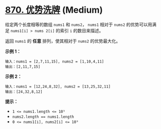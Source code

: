 # [870. 优势洗牌][link] (Medium)

[link]: https://leetcode.cn/problems/advantage-shuffle/

给定两个长度相等的数组 `nums1` 和 `nums2`， `nums1` 相对于 `nums2` 的优势可以用满足 `nums1[i] > nums
2[i]` 的索引 `i` 的数目来描述。

返回 `nums1` 的 **任意** 排列，使其相对于 `nums2` 的优势最大化。

**示例 1：**

```
输入：nums1 = [2,7,11,15], nums2 = [1,10,4,11]
输出：[2,11,7,15]
```

**示例 2：**

```
输入：nums1 = [12,24,8,32], nums2 = [13,25,32,11]
输出：[24,32,8,12]
```

**提示：**

- `1 <= nums1.length <= 10⁵`
- `nums2.length == nums1.length`
- `0 <= nums1[i], nums2[i] <= 10⁹`
